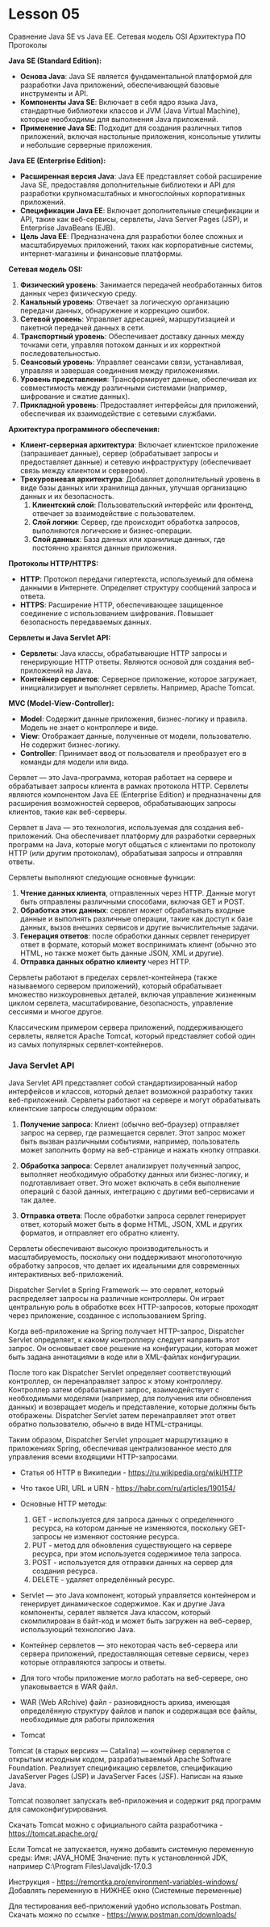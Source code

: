 # Lesson 05

Сравнение Java SE vs Java EE.
Сетевая модель OSI
Архитектура ПО 
Протоколы


**Java SE (Standard Edition):**
- **Основа Java**: Java SE является фундаментальной платформой для разработки Java приложений, обеспечивающей базовые инструменты и API.
- **Компоненты Java SE**: Включает в себя ядро языка Java, стандартные библиотеки классов и JVM (Java Virtual Machine), которые необходимы для выполнения Java приложений.
- **Применение Java SE**: Подходит для создания различных типов приложений, включая настольные приложения, консольные утилиты и небольшие серверные приложения.

**Java EE (Enterprise Edition):**
- **Расширенная версия Java**: Java EE представляет собой расширение Java SE, предоставляя дополнительные библиотеки и API для разработки крупномасштабных и многослойных корпоративных приложений.
- **Спецификации Java EE**: Включает дополнительные спецификации и API, такие как веб-сервисы, сервлеты, Java Server Pages (JSP), и Enterprise JavaBeans (EJB).
- **Цель Java EE**: Предназначена для разработки более сложных и масштабируемых приложений, таких как корпоративные системы, интернет-магазины и финансовые платформы.

**Сетевая модель OSI:**
1. **Физический уровень**: Занимается передачей необработанных битов данных через физическую среду.
2. **Канальный уровень**: Отвечает за логическую организацию передачи данных, обнаружение и коррекцию ошибок.
3. **Сетевой уровень**: Управляет адресацией, маршрутизацией и пакетной передачей данных в сети.
4. **Транспортный уровень**: Обеспечивает доставку данных между точками сети, управляя потоком данных и их корректной последовательностью.
5. **Сеансовый уровень**: Управляет сеансами связи, устанавливая, управляя и завершая соединения между приложениями.
6. **Уровень представления**: Трансформирует данные, обеспечивая их совместимость между различными системами (например, шифрование и сжатие данных).
7. **Прикладной уровень**: Предоставляет интерфейсы для приложений, обеспечивая их взаимодействие с сетевыми службами.

**Архитектура программного обеспечения:**
- **Клиент-серверная архитектура**: Включает клиентское приложение (запрашивает данные), сервер (обрабатывает запросы и предоставляет данные) и сетевую инфраструктуру (обеспечивает связь между клиентом и сервером).
- **Трехуровневая архитектура**: Добавляет дополнительный уровень в виде базы данных или хранилища данных, улучшая организацию данных и их безопасность.
    1. **Клиентский слой**: Пользовательский интерфейс или фронтенд, отвечает за взаимодействие с пользователем.
    2. **Слой логики**: Сервер, где происходит обработка запросов, выполняются логические и бизнес-операции.
    3. **Слой данных**: База данных или хранилище данных, где постоянно хранятся данные приложения.

**Протоколы HTTP/HTTPS:**
- **HTTP**: Протокол передачи гипертекста, используемый для обмена данными в Интернете. Определяет структуру сообщений запроса и ответа.
- **HTTPS**: Расширение HTTP, обеспечивающее защищенное соединение с использованием шифрования. Повышает безопасность передаваемых данных.

**Сервлеты и Java Servlet API:**
- **Сервлеты**: Java классы, обрабатывающие HTTP запросы и генерирующие HTTP ответы. Являются основой для создания веб-приложений на Java.
- **Контейнер сервлетов**: Серверное приложение, которое загружает, инициализирует и выполняет сервлеты. Например, Apache Tomcat.

**MVC (Model-View-Controller):**
- **Model**: Содержит данные приложения, бизнес-логику и правила. Модель не знает о контроллере и виде.
- **View**: Отображает данные, полученные от модели, пользователю. Не содержит бизнес-логику.
- **Controller**: Принимает ввод от пользователя и преобразует его в команды для модели или вида.



Сервлет — это Java-программа, которая работает на сервере и обрабатывает запросы клиента в рамках протокола HTTP.
Сервлеты являются компонентом Java EE (Enterprise Edition) и предназначены для расширения возможностей серверов, обрабатывающих запросы клиентов, такие как веб-серверы.

Сервлет в Java — это технология, используемая для создания веб-приложений.
Она обеспечивает платформу для разработки серверных программ на Java, которые могут общаться с клиентами по протоколу HTTP (или другим протоколам), обрабатывая запросы и отправляя ответы.

Сервлеты выполняют следующие основные функции:

1. **Чтение данных клиента**, отправленных через HTTP. Данные могут быть отправлены различными способами, включая GET и POST.
2. **Обработка этих данных**: сервлет может обрабатывать входные данные и выполнять различные операции, такие как доступ к базе данных, вызов внешних сервисов и другие вычислительные задачи.
3. **Генерация ответов**: после обработки данных сервлет генерирует ответ в формате, который может воспринимать клиент (обычно это HTML, но также может быть данные JSON, XML и другие).
4. **Отправка данных обратно клиенту** через HTTP.

Сервлеты работают в пределах сервлет-контейнера (также называемого сервером приложений), который обрабатывает множество низкоуровневых деталей, включая управление жизненным циклом сервлета, масштабирование, безопасность, управление сессиями и многое другое.

Классическим примером сервера приложений, поддерживающего сервлеты, является Apache Tomcat, который представляет собой один из самых популярных сервлет-контейнеров.


### Java Servlet API

Java Servlet API представляет собой стандартизированный набор интерфейсов и классов, который делает возможной разработку таких веб-приложений.
Сервлеты работают на сервере и могут обрабатывать клиентские запросы следующим образом:

1. **Получение запроса**: Клиент (обычно веб-браузер) отправляет запрос на сервер, где размещается сервлет. Этот запрос может быть вызван различными событиями, например, пользователь может заполнить форму на веб-странице и нажать кнопку отправки.

2. **Обработка запроса**: Сервлет анализирует полученный запрос, выполняет необходимую обработку данных или бизнес-логику, и подготавливает ответ. Это может включать в себя выполнение операций с базой данных, интеграцию с другими веб-сервисами и так далее.

3. **Отправка ответа**: После обработки запроса сервлет генерирует ответ, который может быть в форме HTML, JSON, XML и других форматов, и отправляет его обратно клиенту.

Сервлеты обеспечивают высокую производительность и масштабируемость, поскольку они поддерживают многопоточную обработку запросов, что делает их идеальными для современных интерактивных веб-приложений.


Dispatcher Servlet в Spring Framework — это сервлет, который распределяет запросы на различные контроллеры. Он играет центральную роль в обработке всех HTTP-запросов, которые проходят через приложение, созданное с использованием Spring.

Когда веб-приложение на Spring получает HTTP-запрос, Dispatcher Servlet определяет, к какому контроллеру следует направить этот запрос. Он основывает свое решение на конфигурации, которая может быть задана аннотациями в коде или в XML-файлах конфигурации.

После того как Dispatcher Servlet определяет соответствующий контроллер, он перенаправляет запрос к этому контроллеру. Контроллер затем обрабатывает запрос, взаимодействует с необходимыми моделями (например, для получения или обновления данных) и возвращает модель и представление, которые должны быть отображены. Dispatcher Servlet затем перенаправляет этот ответ обратно пользователю, обычно в виде HTML-страницы.

Таким образом, Dispatcher Servlet упрощает маршрутизацию в приложениях Spring, обеспечивая централизованное место для управления всеми входящими HTTP-запросами.



+ Статья об HTTP в Википедии - https://ru.wikipedia.org/wiki/HTTP

+ Что такое URI, URL и URN - https://habr.com/ru/articles/190154/



+ Основные HTTP методы:

    1. GET - используется для запроса данных с определенного ресурса,
       на котором данные не изменяются, поскольку GET-запросы не изменяют состояние ресурса.
    2. PUT - метод для обновления существующего на сервере ресурса,
       при этом используется содержимое тела запроса.
    3. POST - используется для отправки данных на сервер для создания ресурса.
    4. DELETE - удаляет определённый ресурс.



+ Servlet — это Java компонент, который управляется контейнером и генерирует динамическое содержимое. Как и другие Java компоненты, сервлет является Java классом, который скомпилирован в байт-код и может быть загружен на веб-сервер, использующий технологию Java.

+ Контейнер сервлетов — это некоторая часть веб-сервера или сервера приложений, предоставляющая сетевые сервисы, через которые отправляются запросы и ответы.

+ Для того чтобы приложение могло работать на веб-сервере, оно упаковывается в WAR файл.

+ WAR (Web ARchive) файл - разновидность архива, имеющая определённую структуру файлов и папок и содержащая все файлы, необходимые для работы приложения



+ Tomcat

Tomcat (в старых версиях — Catalina) — контейнер сервлетов с открытым исходным кодом,
разрабатываемый Apache Software Foundation. Реализует спецификацию сервлетов,
спецификацию JavaServer Pages (JSP) и JavaServer Faces (JSF). Написан на языке Java.

Tomcat позволяет запускать веб-приложения и содержит ряд программ для самоконфигурирования.

Скачать Tomcat можно с официального сайта разработчика - https://tomcat.apache.org/



Если Tomcat не запускается, нужно добавить системную переменную среды:
Имя: JAVA_HOME
Значение: путь к установленной JDK, например C:\Program Files\Java\jdk-17.0.3

Инструкция - https://remontka.pro/environment-variables-windows/
Добавлять переменную в НИЖНЕЕ окно (Системные переменные)



Для тестирования веб-приложений удобно использовать Postman.
Скачать можно по ссылке - https://www.postman.com/downloads/

